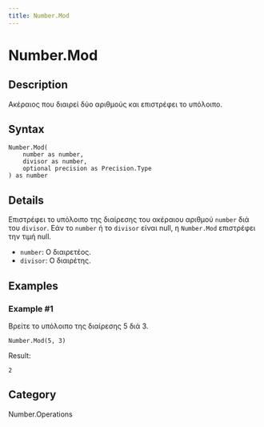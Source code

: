 ```yaml
---
title: Number.Mod
---
```


# Number.Mod


## Description

Ακέραιος που διαιρεί δύο αριθμούς και επιστρέφει το υπόλοιπο.


## Syntax

```powerquery
Number.Mod(
    number as number,
    divisor as number,
    optional precision as Precision.Type
) as number
```


## Details

Επιστρέφει το υπόλοιπο της διαίρεσης του ακέραιου αριθμού <code>number</code> διά του <code>divisor</code>.    Εάν το <code>number</code> ή το <code>divisor</code> είναι null, η <code>Number.Mod</code> επιστρέφει την τιμή null.      <ul>        <li><code>number</code>: Ο διαιρετέος.</li>        <li><code>divisor</code>: Ο διαιρέτης.</li>      </ul>


## Examples

### Example #1 
Βρείτε το υπόλοιπο της διαίρεσης 5 διά 3.
```powerquery
Number.Mod(5, 3)
```

Result: 
```powerquery
2
```




## Category
Number.Operations
